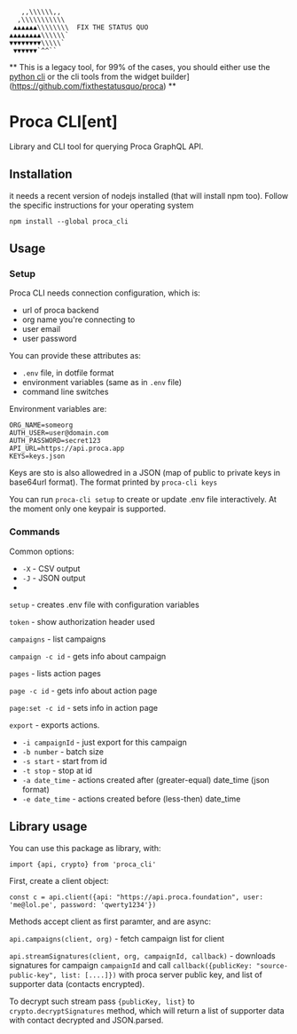 ```
   ,,\\\\\\,,
  ,\\\\\\\\\\\
 ▲▲▲▲▲▲\\\\\\\\  FIX THE STATUS QUO 
▲▲▲▲▲▲▲▲\\\\\\`
▼▼▼▼▼▼▼▼\\\\\`
 ▼▼▼▼▼▼`^^``
 ```

** This is a legacy tool, for 99% of the cases, you should either use the [python cli](../cli-py) or the cli tools from the widget builder](https://github.com/fixthestatusquo/proca) **
 
# Proca CLI[ent]

Library and CLI tool for querying Proca GraphQL API.

## Installation 

it needs a recent version of nodejs installed (that will install npm too). Follow the specific instructions for your operating system

`npm install --global proca_cli`

## Usage 
### Setup

Proca CLI needs connection configuration, which is:
- url of proca backend
- org name you're connecting to
- user email
- user password

You can provide these attributes as:
- `.env` file, in dotfile format
- environment variables (same as in `.env` file)
- command line switches

Environment variables are:
```
ORG_NAME=someorg
AUTH_USER=user@domain.com
AUTH_PASSWORD=secret123
API_URL=https://api.proca.app
KEYS=keys.json
```

Keys are sto is also allowedred in a JSON (map of public to private keys in base64url format). The format printed by `proca-cli keys`

You can run `proca-cli setup` to create or update .env file interactively. At the moment only one keypair is supported.

### Commands

Common options:
- `-X` - CSV output
- `-J` - JSON output
- 


`setup` - creates .env file with configuration variables 

`token` - show authorization header used

`campaigns` - list campaigns

`campaign -c id` - gets info about campaign

`pages` - lists action pages

`page -c id` - gets info about action page

`page:set -c id` - sets info in action page



`export` - exports actions.
- `-i campaignId` - just export for this campaign
- `-b number` - batch size
- `-s start` - start from id
- `-t stop` - stop at id
- `-a date_time` - actions created after (greater-equal) date_time (json format)
- `-e date_time` - actions created before (less-then) date_time




## Library usage

You can use this package as library, with:
```
import {api, crypto} from 'proca_cli'
```

First, create a client object: 

```
const c = api.client({api: "https://api.proca.foundation", user: 'me@lol.pe', password: 'qwerty1234'})
```

Methods accept client as first paramter, and are async:

`api.campaigns(client, org)` - fetch campaign list for client

`api.streamSignatures(client, org, campaignId, callback)` - downloads signatures for campaign `campaignId` and call `callback({publicKey: "source-public-key", list: [....]})` with proca server public key, and list of supporter data (contacts encrypted). 

To decrypt such stream pass `{publicKey, list}` to `crypto.decryptSignatures` method, which will return a list of supporter data with contact decrypted and JSON.parsed.
